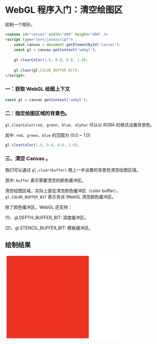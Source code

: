 # WebGL 程序入门：清空绘图区

绘制一个矩形。
```html
<canvas id="canvas" width="400" height="400" />
<script type="text/javascript">
    const canvas = document.getElementById('canvas');
    const gl = canvas.getContext('webgl');

    gl.clearColor(1.0, 0.0, 0.0, 1.0);

    gl.clear(gl.COLOR_BUFFER_BIT);
</script>
```

### 一：获取 WebGL 绘图上下文


```javascript
const gl = canvas.getContext('webgl');
```

### 二：指定绘图区域的背景色。

`gl.clearColor(red, green, blue, alpha)` 可以以 RGBA 的格式设置背景色。

其中: `red`、`green`、`blue` 的范围为 (0.0 ~ 1.0)

```javascript
gl.clearColor(1.0, 0.0, 0.0, 1.0);
```

### 三、清空 Canvas 。
我们可以通过 `gl.clear(buffer)` 用上一步设置的背景色清空绘图区域。

其中: `buffer` 表示需要清空的颜色缓冲区。

清空绘图区域，实际上是在清空颜色缓冲区（color buffer），`gl.COLOR_BUFFER_BIT` 表示告诉 WebGL 清空颜色缓冲区。

除了颜色缓冲区，WebGL 还支持：

(1)、gl.DEPTH_BUFFER_BIT: 深度缓冲区。

(2)、gl.STENCIL_BUFFER_BIT: 模板缓冲区。

## 绘制结果

<img src="https://github.com/zqiangxu/webgl/blob/main/assets/book/base/lesson2/result.png?raw=true" width="400px"/>